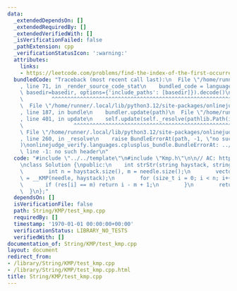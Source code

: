 ```yaml
---
data:
  _extendedDependsOn: []
  _extendedRequiredBy: []
  _extendedVerifiedWith: []
  _isVerificationFailed: false
  _pathExtension: cpp
  _verificationStatusIcon: ':warning:'
  attributes:
    links:
    - https://leetcode.com/problems/find-the-index-of-the-first-occurrence-in-a-string/description/
  bundledCode: "Traceback (most recent call last):\n  File \"/home/runner/.local/lib/python3.12/site-packages/onlinejudge_verify/documentation/build.py\"\
    , line 71, in _render_source_code_stat\n    bundled_code = language.bundle(stat.path,\
    \ basedir=basedir, options={'include_paths': [basedir]}).decode()\n          \
    \         ^^^^^^^^^^^^^^^^^^^^^^^^^^^^^^^^^^^^^^^^^^^^^^^^^^^^^^^^^^^^^^^^^^^^^^^^^^^^^^^^^\n\
    \  File \"/home/runner/.local/lib/python3.12/site-packages/onlinejudge_verify/languages/cplusplus.py\"\
    , line 187, in bundle\n    bundler.update(path)\n  File \"/home/runner/.local/lib/python3.12/site-packages/onlinejudge_verify/languages/cplusplus_bundle.py\"\
    , line 401, in update\n    self.update(self._resolve(pathlib.Path(included), included_from=path))\n\
    \                ^^^^^^^^^^^^^^^^^^^^^^^^^^^^^^^^^^^^^^^^^^^^^^^^^^^^^^^^^\n \
    \ File \"/home/runner/.local/lib/python3.12/site-packages/onlinejudge_verify/languages/cplusplus_bundle.py\"\
    , line 260, in _resolve\n    raise BundleErrorAt(path, -1, \"no such header\"\
    )\nonlinejudge_verify.languages.cplusplus_bundle.BundleErrorAt: ../../template:\
    \ line -1: no such header\n"
  code: "#include \"../../template\"\n#include \"Kmp.h\"\n\n// AC: https://leetcode.com/problems/find-the-index-of-the-first-occurrence-in-a-string/description/\n\
    \nclass Solution {\npublic:\n    int strStr(string haystack, string needle) {\n\
    \        int n = haystack.size(), m = needle.size();\n        vector<int> res\
    \ = __KMP(needle, haystack);\n        for (size_t i = 0; i < n; i++) {\n     \
    \       if (res[i] == m) return i - m + 1;\n        }\n        return -1;\n  \
    \  }\n};"
  dependsOn: []
  isVerificationFile: false
  path: String/KMP/test_kmp.cpp
  requiredBy: []
  timestamp: '1970-01-01 00:00:00+00:00'
  verificationStatus: LIBRARY_NO_TESTS
  verifiedWith: []
documentation_of: String/KMP/test_kmp.cpp
layout: document
redirect_from:
- /library/String/KMP/test_kmp.cpp
- /library/String/KMP/test_kmp.cpp.html
title: String/KMP/test_kmp.cpp
---
```

